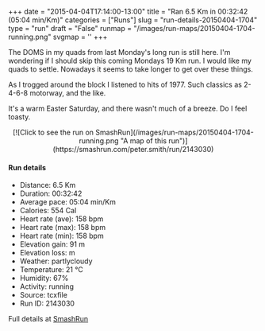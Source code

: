 +++
date = "2015-04-04T17:14:00-13:00"
title = "Ran 6.5 Km in 00:32:42 (05:04 min/Km)"
categories = ["Runs"]
slug = "run-details-20150404-1704"
type = "run"
draft = "False"
runmap = "/images/run-maps/20150404-1704-running.png"
svgmap = '<polyline points="85 48, 88 44, 91 38, 92 34, 89 35, 89 35, 88 35, 80 31, 62 37, 52 45, 38 56, 32 60, 31 60, 6 68, 1 65, 0 61, 46 32, 58 39, 78 32, 85 33, 87 35, 93 34, 100 35, 95 45, 88 43, 85 49">'
+++

The DOMS in my quads from last Monday's long run is still here. I'm wondering if I should skip this coming Mondays 19 Km run. I would like my quads to settle. Nowadays it seems to take longer to get over these things. 

As I trogged around the block I listened to hits of 1977. Such classics as 2-4-6-8 motorway, and the like. 

It's a warm Easter Saturday, and there wasn't much of a breeze. Do I feel toasty. 



<!--more-->

<center>
[![Click to see the run on SmashRun](/images/run-maps/20150404-1704-running.png "A map of this run")](https://smashrun.com/peter.smith/run/2143030)
</center>

#### Run details

* Distance: 6.5 Km
* Duration: 00:32:42
* Average pace: 05:04 min/Km
* Calories: 554 Cal
* Heart rate (ave): 158 bpm
* Heart rate (max): 158 bpm
* Heart rate (min): 158 bpm
* Elevation gain: 91 m
* Elevation loss:  m
* Weather: partlycloudy
* Temperature: 21 &deg;C
* Humidity: 67%
* Activity: running
* Source: tcxfile
* Run ID: 2143030

Full details at [SmashRun](https://smashrun.com/peter.smith/run/2143030)